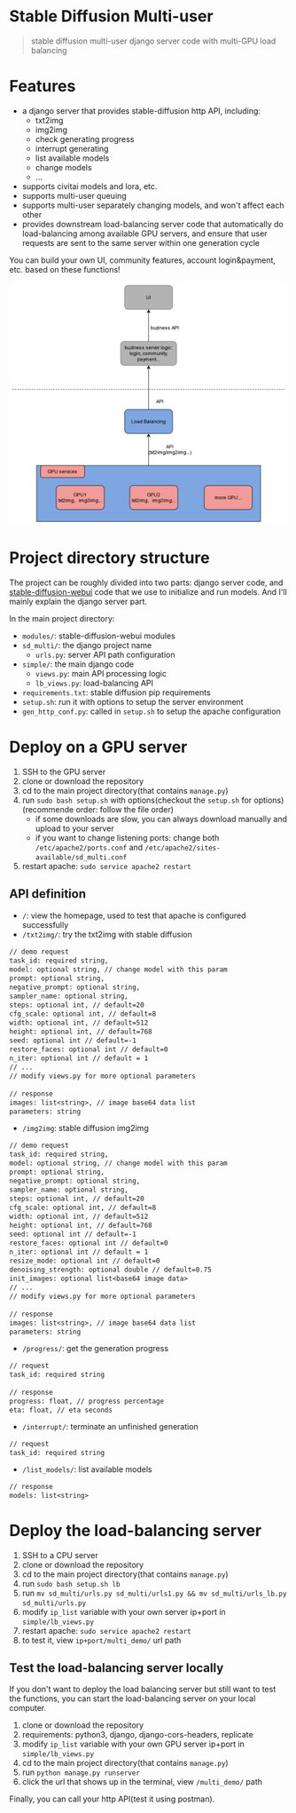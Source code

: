 # Stable Diffusion Multi-user
> stable diffusion multi-user django server code with multi-GPU load balancing 

# Features

- a django server that provides stable-diffusion http API, including:
    - txt2img
    - img2img
    - check generating progress
    - interrupt generating
    - list available models
    - change models
    - ...
- supports civitai models and lora, etc.
- supports multi-user queuing
- supports multi-user separately changing models, and won't affect each other
- provides downstream load-balancing server code that automatically do load-balancing among available GPU servers, and ensure that user requests are sent to the same server within one generation cycle

You can build your own UI, community features, account login&payment, etc. based on these functions!

![load balancing](vx_images/516000908230643.jpg)

# Project directory structure

The project can be roughly divided into two parts: django server code, and [stable-diffusion-webui](https://github.com/AUTOMATIC1111/stable-diffusion-webui) code that we use to initialize and run models. And I'll mainly explain the django server part.

In the main project directory:

- `modules/`: stable-diffusion-webui modules
- `sd_multi/`: the django project name
    - `urls.py`: server API path configuration
- `simple/`: the main django code
    - `views.py`: main API processing logic
    - `lb_views.py`: load-balancing API
- `requirements.txt`: stable diffusion pip requirements
- `setup.sh`: run it with options to setup the server environment
- `gen_http_conf.py`: called in `setup.sh` to setup the apache configuration

# Deploy on a GPU server

1. SSH to the GPU server
2. clone or download the repository
3. cd to the main project directory(that contains `manage.py`)
4. run `sudo bash setup.sh` with options(checkout the `setup.sh` for options)(recommende order: follow the file order)
    - if some downloads are slow, you can always download manually and upload to your server
    - if you want to change listening ports: change both `/etc/apache2/ports.conf` and `/etc/apache2/sites-available/sd_multi.conf`
5. restart apache: `sudo service apache2 restart`

## API definition

- `/`: view the homepage, used to test that apache is configured successfully
- `/txt2img/`: try the txt2img with stable diffusion
```
// demo request
task_id: required string,
model: optional string, // change model with this param
prompt: optional string,
negative_prompt: optional string,
sampler_name: optional string,
steps: optional int, // default=20
cfg_scale: optional int, // default=8
width: optional int, // default=512
height: optional int, // default=768
seed: optional int // default=-1
restore_faces: optional int // default=0
n_iter: optional int // default = 1
// ...
// modify views.py for more optional parameters

// response
images: list<string>, // image base64 data list
parameters: string
```

- `/img2img`: stable diffusion img2img
```
// demo request
task_id: required string,
model: optional string, // change model with this param
prompt: optional string,
negative_prompt: optional string,
sampler_name: optional string,
steps: optional int, // default=20
cfg_scale: optional int, // default=8
width: optional int, // default=512
height: optional int, // default=768
seed: optional int // default=-1
restore_faces: optional int // default=0
n_iter: optional int // default = 1
resize_mode: optional int // default=0
denoising_strength: optional double // default=0.75
init_images: optional list<base64 image data>
// ...
// modify views.py for more optional parameters

// response
images: list<string>, // image base64 data list
parameters: string
```

- `/progress/`: get the generation progress
```
// request
task_id: required string

// response
progress: float, // progress percentage
eta: float, // eta seconds
```

- `/interrupt/`: terminate an unfinished generation
```
// request
task_id: required string
```

- `/list_models/`: list available models
```
// response
models: list<string>
```

# Deploy the load-balancing server

1. SSH to a CPU server
2. clone or download the repository
3. cd to the main project directory(that contains `manage.py`)
4. run `sudo bash setup.sh lb`
5. run `mv sd_multi/urls.py sd_multi/urls1.py && mv sd_multi/urls_lb.py sd_multi/urls.py`
6. modify `ip_list` variable with your own server ip+port in `simple/lb_views.py`
7. restart apache: `sudo service apache2 restart`
8. to test it, view `ip+port/multi_demo/` url path

## Test the load-balancing server locally
If you don't want to deploy the load balancing server but still want to test the functions, you can start the load-balancing server on your local computer.

1. clone or download the repository
2. requirements: python3, django, django-cors-headers, replicate
3. modify `ip_list` variable with your own GPU server ip+port in `simple/lb_views.py`
4. cd to the main project directory(that contains `manage.py`)
5. run `python manage.py runserver`
6. click the url that shows up in the terminal, view `/multi_demo/` path

Finally, you can call your http API(test it using postman).